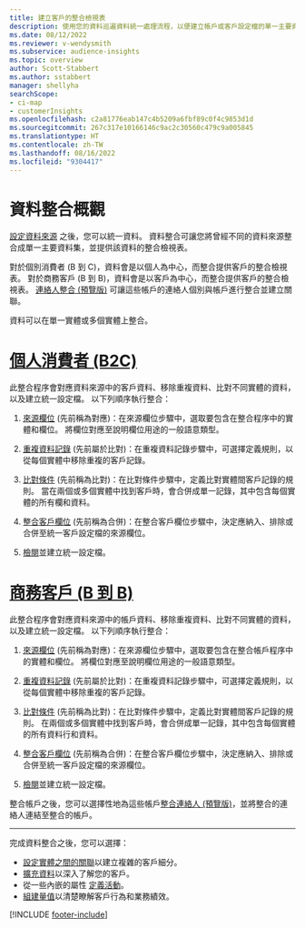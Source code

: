 ```yaml
---
title: 建立客戶的整合檢視表
description: 使用您的資料巡遍資料統一處理流程，以便建立帳戶或客戶設定檔的單一主要資料集。
ms.date: 08/12/2022
ms.reviewer: v-wendysmith
ms.subservice: audience-insights
ms.topic: overview
author: Scott-Stabbert
ms.author: sstabbert
manager: shellyha
searchScope:
- ci-map
- customerInsights
ms.openlocfilehash: c2a81776eab147c4b5209a6fbf89c0f4c9853d1d
ms.sourcegitcommit: 267c317e10166146c9ac2c30560c479c9a005845
ms.translationtype: HT
ms.contentlocale: zh-TW
ms.lasthandoff: 08/16/2022
ms.locfileid: "9304417"
---
```

# <a name="data-unification-overview"></a>資料整合概觀

[設定資料來源](data-sources.md) 之後，您可以統一資料。 資料整合可讓您將曾經不同的資料來源整合成單一主要資料集，並提供該資料的整合檢視表。

對於個別消費者 (B 到 C)，資料會是以個人為中心，而整合提供客戶的整合檢視表。 對於商務客戶 (B 到 B)，資料會是以客戶為中心，而整合提供客戶的整合檢視表。 [連絡人整合 (預覽版)](data-unification-contacts.md) 可讓這些帳戶的連絡人個別與帳戶進行整合並建立關聯。

資料可以在單一實體或多個實體上整合。

# <a name="individual-consumers-b-to-c"></a>[個人消費者 (B2C)](#tab/b2c)

此整合程序會對應資料來源中的客戶資料、移除重複資料、比對不同實體的資料，以及建立統一設定檔。 以下列順序執行整合：

1. [來源欄位](map-entities.md) (先前稱為對應)：在來源欄位步驟中，選取要包含在整合程序中的實體和欄位。 將欄位對應至說明欄位用途的一般語意類型。

1. [重複資料記錄](remove-duplicates.md) (先前屬於比對)：在重複資料記錄步驟中，可選擇定義規則，以從每個實體中移除重複的客戶記錄。

1. [比對條件](match-entities.md) (先前稱為比對)：在比對條件步驟中，定義比對實體間客戶記錄的規則。 當在兩個或多個實體中找到客戶時，會合併成單一記錄，其中包含每個實體的所有欄和資料。

1. [整合客戶欄位](merge-entities.md) (先前稱為合併)：在整合客戶欄位步驟中，決定應納入、排除或合併至統一客戶設定檔的來源欄位。  

1. [檢閱](review-unification.md)並建立統一設定檔。

# <a name="business-accounts-b-to-b"></a>[商務客戶 (B 到 B)](#tab/b2b)

此整合程序會對應資料來源中的帳戶資料、移除重複資料、比對不同實體的資料，以及建立統一設定檔。 以下列順序執行整合：

1. [來源欄位](map-entities.md) (先前稱為對應)：在來源欄位步驟中，選取要包含在整合帳戶程序中的實體和欄位。 將欄位對應至說明欄位用途的一般語意類型。

1. [重複資料記錄](remove-duplicates.md) (先前屬於比對)：在重複資料記錄步驟中，可選擇定義規則，以從每個實體中移除重複的客戶記錄。

1. [比對條件](match-entities.md) (先前稱為比對)：在比對條件步驟中，定義比對實體間客戶記錄的規則。 在兩個或多個實體中找到客戶時，會合併成單一記錄，其中包含每個實體的所有資料行和資料。

1. [整合客戶欄位](merge-entities.md) (先前稱為合併)：在整合客戶欄位步驟中，決定應納入、排除或合併至統一客戶設定檔的來源欄位。  

1. [檢閱](review-unification.md)並建立統一設定檔。

整合帳戶之後，您可以選擇性地為這些帳戶[整合連絡人 (預覽版)](data-unification-contacts.md)，並將整合的連絡人連結至整合的帳戶。

---

完成資料整合之後，您可以選擇：

- [設定實體之間的關聯](relationships.md)以建立複雜的客戶細分。
- [擴充資料](enrichment-hub.md)以深入了解您的客戶。
- 從一些內嵌的屬性 [定義活動](activities.md)。
- [組建量值](measures.md)以清楚瞭解客戶行為和業務績效。

[!INCLUDE [footer-include](includes/footer-banner.md)]
